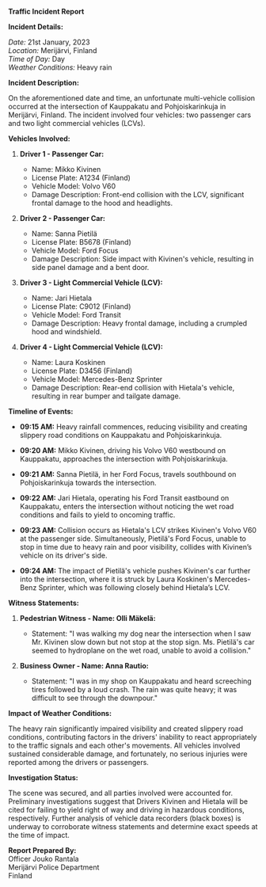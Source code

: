 **Traffic Incident Report**

**Incident Details:**

*Date:* 21st January, 2023  
*Location:* Merijärvi, Finland  
*Time of Day:* Day  
*Weather Conditions:* Heavy rain  

**Incident Description:**

On the aforementioned date and time, an unfortunate multi-vehicle collision occurred at the intersection of Kauppakatu and Pohjoiskarinkuja in Merijärvi, Finland. The incident involved four vehicles: two passenger cars and two light commercial vehicles (LCVs).

**Vehicles Involved:**

1. **Driver 1 - Passenger Car:**
   - Name: Mikko Kivinen
   - License Plate: A1234 (Finland)
   - Vehicle Model: Volvo V60
   - Damage Description: Front-end collision with the LCV, significant frontal damage to the hood and headlights.

2. **Driver 2 - Passenger Car:**
   - Name: Sanna Pietilä
   - License Plate: B5678 (Finland)
   - Vehicle Model: Ford Focus
   - Damage Description: Side impact with Kivinen's vehicle, resulting in side panel damage and a bent door.

3. **Driver 3 - Light Commercial Vehicle (LCV):**
   - Name: Jari Hietala
   - License Plate: C9012 (Finland)
   - Vehicle Model: Ford Transit
   - Damage Description: Heavy frontal damage, including a crumpled hood and windshield.

4. **Driver 4 - Light Commercial Vehicle (LCV):**
   - Name: Laura Koskinen
   - License Plate: D3456 (Finland)
   - Vehicle Model: Mercedes-Benz Sprinter
   - Damage Description: Rear-end collision with Hietala's vehicle, resulting in rear bumper and tailgate damage.

**Timeline of Events:**

- **09:15 AM:** Heavy rainfall commences, reducing visibility and creating slippery road conditions on Kauppakatu and Pohjoiskarinkuja.
  
- **09:20 AM:** Mikko Kivinen, driving his Volvo V60 westbound on Kauppakatu, approaches the intersection with Pohjoiskarinkuja.

- **09:21 AM:** Sanna Pietilä, in her Ford Focus, travels southbound on Pohjoiskarinkuja towards the intersection.

- **09:22 AM:** Jari Hietala, operating his Ford Transit eastbound on Kauppakatu, enters the intersection without noticing the wet road conditions and fails to yield to oncoming traffic.

- **09:23 AM:** Collision occurs as Hietala's LCV strikes Kivinen's Volvo V60 at the passenger side. Simultaneously, Pietilä's Ford Focus, unable to stop in time due to heavy rain and poor visibility, collides with Kivinen’s vehicle on its driver's side.

- **09:24 AM:** The impact of Pietilä's vehicle pushes Kivinen's car further into the intersection, where it is struck by Laura Koskinen's Mercedes-Benz Sprinter, which was following closely behind Hietala’s LCV.

**Witness Statements:**

1. **Pedestrian Witness - Name: Olli Mäkelä:**
   - Statement: "I was walking my dog near the intersection when I saw Mr. Kivinen slow down but not stop at the stop sign. Ms. Pietilä's car seemed to hydroplane on the wet road, unable to avoid a collision."

2. **Business Owner - Name: Anna Rautio:**
   - Statement: "I was in my shop on Kauppakatu and heard screeching tires followed by a loud crash. The rain was quite heavy; it was difficult to see through the downpour."

**Impact of Weather Conditions:**

The heavy rain significantly impaired visibility and created slippery road conditions, contributing factors in the drivers' inability to react appropriately to the traffic signals and each other's movements. All vehicles involved sustained considerable damage, and fortunately, no serious injuries were reported among the drivers or passengers.

**Investigation Status:**

The scene was secured, and all parties involved were accounted for. Preliminary investigations suggest that Drivers Kivinen and Hietala will be cited for failing to yield right of way and driving in hazardous conditions, respectively. Further analysis of vehicle data recorders (black boxes) is underway to corroborate witness statements and determine exact speeds at the time of impact.

**Report Prepared By:**  
Officer Jouko Rantala  
Merijärvi Police Department  
Finland